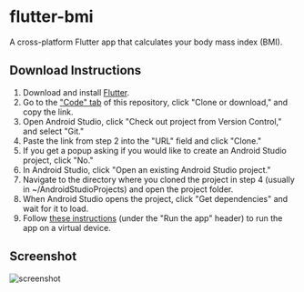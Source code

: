 # flutter-bmi
A cross-platform Flutter app that calculates your body mass index (BMI).

## Download Instructions
1. Download and install [Flutter](http://flutter.dev/).
2. Go to the ["Code" tab](https://github.com/R-Taneja/flutter-bmi) of this repository, click "Clone or download," and copy the link.
3. Open Android Studio, click "Check out project from Version Control," and select "Git."
4. Paste the link from step 2 into the "URL" field and click "Clone."
5. If you get a popup asking if you would like to create an Android Studio project, click "No."
6. In Android Studio, click "Open an existing Android Studio project."
7. Navigate to the directory where you cloned the project in step 4 (usually in ~/AndroidStudioProjects) and open the project folder.
8. When Android Studio opens the project, click "Get dependencies" and wait for it to load.
9. Follow [these instructions](https://flutter.dev/docs/get-started/test-drive) (under the "Run the app" header) to run the app on a virtual device.

## Screenshot
![screenshot](https://user-images.githubusercontent.com/47066511/65378090-f624a780-dc81-11e9-94a4-cdb022bd7dad.png)

